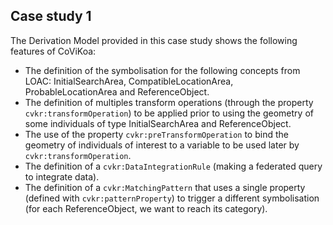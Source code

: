 ## Case study 1

The Derivation Model provided in this case study shows the following features of CoViKoa:

- The definition of the symbolisation for the following concepts from LOAC: InitialSearchArea, CompatibleLocationArea, ProbableLocationArea and ReferenceObject.
- The definition of multiples transform operations (through the property `cvkr:transformOperation`) to be applied prior to using the geometry of some individuals of type InitialSearchArea and ReferenceObject.
- The use of the property `cvkr:preTransformOperation` to bind the geometry of individuals of interest to a variable to be used later by `cvkr:transformOperation`.
- The definition of a `cvkr:DataIntegrationRule` (making a federated query to integrate data).
- The definition of a `cvkr:MatchingPattern` that uses a single property (defined with `cvkr:patternProperty`) to trigger a different symbolisation (for each ReferenceObject, we want to reach its category).


